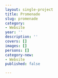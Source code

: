 ```yaml
---
layout: single-project
title: Promenade
slug: promenade
category:
- Website
year: ''
description: ''
covers: []
images: []
persons: []
category-new:
- Website
published: false

---
```

